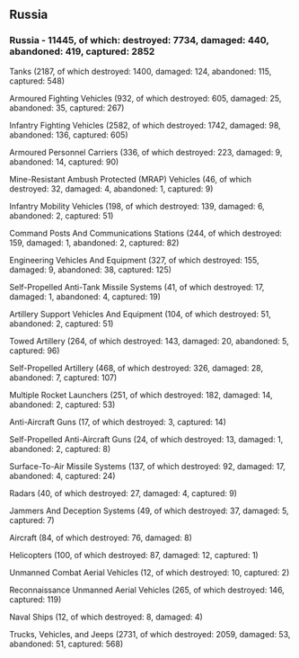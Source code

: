 
 
 ## Russia
 
 ### Russia - 11445, of which: destroyed: 7734, damaged: 440, abandoned: 419, captured: 2852

 

 

 Tanks (2187, of which destroyed: 1400, damaged: 124, abandoned: 115, captured: 548)

 Armoured Fighting Vehicles (932, of which destroyed: 605, damaged: 25, abandoned: 35, captured: 267)

 Infantry Fighting Vehicles (2582, of which destroyed: 1742, damaged: 98, abandoned: 136, captured: 605)

 Armoured Personnel Carriers (336, of which destroyed: 223, damaged: 9, abandoned: 14, captured: 90)

 Mine-Resistant Ambush Protected (MRAP) Vehicles (46, of which destroyed: 32, damaged: 4, abandoned: 1, captured: 9)

 Infantry Mobility Vehicles (198, of which destroyed: 139, damaged: 6, abandoned: 2, captured: 51)

 Command Posts And Communications Stations (244, of which destroyed: 159, damaged: 1, abandoned: 2, captured: 82)

 Engineering Vehicles And Equipment (327, of which destroyed: 155, damaged: 9, abandoned: 38, captured: 125)

 Self-Propelled Anti-Tank Missile Systems (41, of which destroyed: 17, damaged: 1, abandoned: 4, captured: 19)

 Artillery Support Vehicles And Equipment (104, of which destroyed: 51, abandoned: 2, captured: 51)

 Towed Artillery (264, of which destroyed: 143, damaged: 20, abandoned: 5, captured: 96)

 Self-Propelled Artillery (468, of which destroyed: 326, damaged: 28, abandoned: 7, captured: 107)

 Multiple Rocket Launchers (251, of which destroyed: 182, damaged: 14, abandoned: 2, captured: 53)

 Anti-Aircraft Guns (17, of which destroyed: 3, captured: 14)

 Self-Propelled Anti-Aircraft Guns (24, of which destroyed: 13, damaged: 1, abandoned: 2, captured: 8)

 Surface-To-Air Missile Systems (137, of which destroyed: 92, damaged: 17, abandoned: 4, captured: 24)

 Radars (40, of which destroyed: 27, damaged: 4, captured: 9)

 Jammers And Deception Systems (49, of which destroyed: 37, damaged: 5, captured: 7)

 Aircraft (84, of which destroyed: 76, damaged: 8)

 Helicopters (100, of which destroyed: 87, damaged: 12, captured: 1)

 Unmanned Combat Aerial Vehicles (12, of which destroyed: 10, captured: 2)

 Reconnaissance Unmanned Aerial Vehicles (265, of which destroyed: 146, captured: 119)

 Naval Ships (12, of which destroyed: 8, damaged: 4)

 Trucks, Vehicles, and Jeeps (2731, of which destroyed: 2059, damaged: 53, abandoned: 51, captured: 568)

